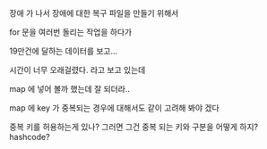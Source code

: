 장애 가 나서 장애에 대한 복구 파일을 만들기 위해서 

for 문을 여러번 돌리는 작업을 하다가 

19만건에 달하는 데이터를 보고...

시간이 너무 오래걸렸다. 라고 보고 있는데 

map 에 넣어 볼까 했는데 잘 되더라..

map 에 key 가 중복되는 경우에 대해서도 같이 고려해 봐야 겠다 

중복 키를 허용하는게 있나? 그러면 그건 중복 되는 키와 구분을 어떻게 하지? 
hashcode? 


